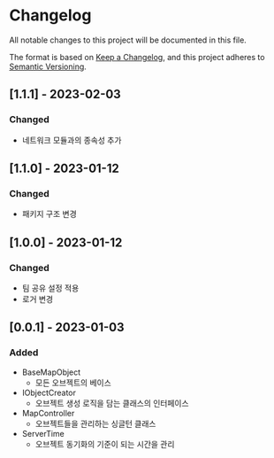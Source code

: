 # Changelog
All notable changes to this project will be documented in this file.

The format is based on [Keep a Changelog](https://keepachangelog.com/en/1.0.0/),
and this project adheres to [Semantic Versioning](https://semver.org/spec/v2.0.0.html).

## [1.1.1] - 2023-02-03

### Changed

- 네트워크 모듈과의 종속성 추가

## [1.1.0] - 2023-01-12

### Changed

- 패키지 구조 변경

## [1.0.0] - 2023-01-12

### Changed

- 팀 공유 설정 적용
- 로거 변경

## [0.0.1] - 2023-01-03
### Added
- BaseMapObject
  - 모든 오브젝트의 베이스
- IObjectCreator
  - 오브젝트 생성 로직을 담는 클래스의 인터페이스
- MapController
  - 오브젝트들을 관리하는 싱글턴 클래스
- ServerTime
  - 오브젝트 동기화의 기준이 되는 시간을 관리
